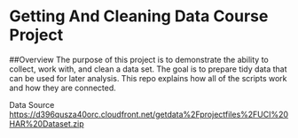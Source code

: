 # Getting And Cleaning Data Course Project
##Overview
The purpose of this project is to demonstrate the ability to collect, work with, and clean a data set. The goal is to prepare tidy data that can be used for later analysis. This repo explains how all of the scripts work and how they are connected. 

Data Source
https://d396qusza40orc.cloudfront.net/getdata%2Fprojectfiles%2FUCI%20HAR%20Dataset.zip 
